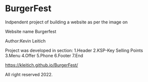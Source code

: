 # BurgerFest

Indpendent project of building a website as per the image on <a><img href="images/Project.png"></a>

Website name Burgerfest

Author:Kevin Leitich
  
  Project was developed in section:
  1.Header
  2.KSP-Key Selling Points
  3.Menu
  4.Offer
  5.Phone
  6.Footer
  7.End

https://kleitich.github.io/BurgerFest/

All right reserved 2022.
